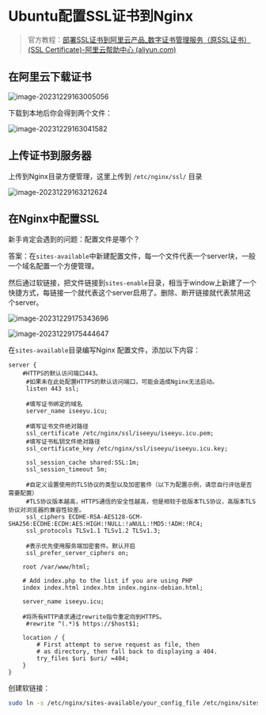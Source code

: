 # Ubuntu配置SSL证书到Nginx

> 官方教程：[部署SSL证书到阿里云产品_数字证书管理服务（原SSL证书）(SSL Certificate)-阿里云帮助中心 (aliyun.com)](https://help.aliyun.com/zh/ssl-certificate/user-guide/deploy-a-certificate-to-an-alibaba-cloud-service?spm=a2c4g.11186623.0.0.5f133359d4Hwfx)

## 在阿里云下载证书

![image-20231229163005056](https://s2.loli.net/2023/12/29/GHzRZAsDQa27bqo.png)

下载到本地后你会得到两个文件：

![image-20231229163041582](https://s2.loli.net/2023/12/29/a1OGgfdw5Dbk6vC.png)

## 上传证书到服务器

上传到Nginx目录方便管理，这里上传到 `/etc/nginx/ssl/` 目录

![image-20231229163212624](https://s2.loli.net/2023/12/29/bajGfWlg2M6hDxz.png)

## 在Nginx中配置SSL

新手肯定会遇到的问题：配置文件是哪个？

答案：在`sites-available`中新建配置文件，每一个文件代表一个server块，一般一个域名配置一个方便管理。

然后通过软链接，把文件链接到`sites-enable`目录，相当于window上新建了一个快捷方式，每链接一个就代表这个server启用了。删除、断开链接就代表禁用这个server。

![image-20231229175343696](https://s2.loli.net/2023/12/29/MynBR7FAaKUIXq9.png)

![image-20231229175444647](https://s2.loli.net/2023/12/29/4DBdZewibNJm3WU.png)

在`sites-available`目录编写Nginx 配置文件，添加以下内容：

```nginx
server {
	#HTTPS的默认访问端口443。
     #如果未在此处配置HTTPS的默认访问端口，可能会造成Nginx无法启动。
     listen 443 ssl;
     
     #填写证书绑定的域名
     server_name iseeyu.icu;
 
     #填写证书文件绝对路径
     ssl_certificate /etc/nginx/ssl/iseeyu/iseeyu.icu.pem;
     #填写证书私钥文件绝对路径
     ssl_certificate_key /etc/nginx/ssl/iseeyu/iseeyu.icu.key;
 
     ssl_session_cache shared:SSL:1m;
     ssl_session_timeout 5m;
	 
     #自定义设置使用的TLS协议的类型以及加密套件（以下为配置示例，请您自行评估是否需要配置）
     #TLS协议版本越高，HTTPS通信的安全性越高，但是相较于低版本TLS协议，高版本TLS协议对浏览器的兼容性较差。
     ssl_ciphers ECDHE-RSA-AES128-GCM-SHA256:ECDHE:ECDH:AES:HIGH:!NULL:!aNULL:!MD5:!ADH:!RC4;
     ssl_protocols TLSv1.1 TLSv1.2 TLSv1.3;

     #表示优先使用服务端加密套件。默认开启
     ssl_prefer_server_ciphers on;

	root /var/www/html;

	# Add index.php to the list if you are using PHP
	index index.html index.htm index.nginx-debian.html;

	server_name iseeyu.icu;

	#将所有HTTP请求通过rewrite指令重定向到HTTPS。
     #rewrite ^(.*)$ https://$host$1;

	location / {
		# First attempt to serve request as file, then
		# as directory, then fall back to displaying a 404.
		try_files $uri $uri/ =404;
	}
}
```

创建软链接：

```bash
sudo ln -s /etc/nginx/sites-available/your_config_file /etc/nginx/sites-enabled/
```


